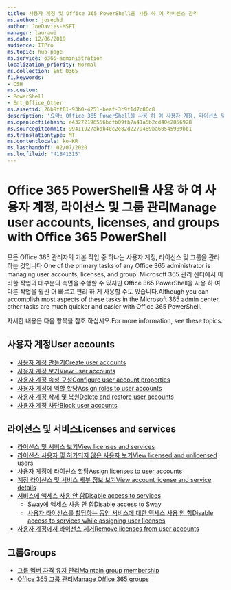 ```yaml
---
title: 사용자 계정 및 Office 365 PowerShell을 사용 하 여 라이센스 관리
ms.author: josephd
author: JoeDavies-MSFT
manager: laurawi
ms.date: 12/06/2019
audience: ITPro
ms.topic: hub-page
ms.service: o365-administration
localization_priority: Normal
ms.collection: Ent_O365
f1.keywords:
- CSH
ms.custom:
- PowerShell
- Ent_Office_Other
ms.assetid: 26b9ff81-93b0-4251-beaf-3c9f1d7c80c8
description: '요약: Office 365 PowerShell을 사용 하 여 사용자 계정, 라이선스 및 그룹을 관리 하는 방법에 대해 알아봅니다.'
ms.openlocfilehash: e43272196556bcfb09fb7a41a5b2cd40e2056928
ms.sourcegitcommit: 99411927abdb40c2e82d2279489ba60545989bb1
ms.translationtype: MT
ms.contentlocale: ko-KR
ms.lasthandoff: 02/07/2020
ms.locfileid: "41841315"
---
```

# <a name="manage-user-accounts-licenses-and-groups-with-office-365-powershell"></a><span data-ttu-id="cd04e-103">Office 365 PowerShell을 사용 하 여 사용자 계정, 라이선스 및 그룹 관리</span><span class="sxs-lookup"><span data-stu-id="cd04e-103">Manage user accounts, licenses, and groups with Office 365 PowerShell</span></span>

<span data-ttu-id="cd04e-104">모든 Office 365 관리자의 기본 작업 중 하나는 사용자 계정, 라이선스 및 그룹을 관리 하는 것입니다.</span><span class="sxs-lookup"><span data-stu-id="cd04e-104">One of the primary tasks of any Office 365 administrator is managing user accounts, licenses, and group.</span></span> <span data-ttu-id="cd04e-105">Microsoft 365 관리 센터에서 이러한 작업의 대부분의 측면을 수행할 수 있지만 Office 365 PowerShell을 사용 하 여 다른 작업을 훨씬 더 빠르고 편리 하 게 사용할 수도 있습니다.</span><span class="sxs-lookup"><span data-stu-id="cd04e-105">Although you can accomplish most aspects of these tasks in the Microsoft 365 admin center, other tasks are much quicker and easier with Office 365 PowerShell.</span></span> 

<span data-ttu-id="cd04e-106">자세한 내용은 다음 항목을 참조 하십시오.</span><span class="sxs-lookup"><span data-stu-id="cd04e-106">For more information, see these topics.</span></span>

## <a name="user-accounts"></a><span data-ttu-id="cd04e-107">사용자 계정</span><span class="sxs-lookup"><span data-stu-id="cd04e-107">User accounts</span></span>

- [<span data-ttu-id="cd04e-108">사용자 계정 만들기</span><span class="sxs-lookup"><span data-stu-id="cd04e-108">Create user accounts</span></span>](create-user-accounts-with-office-365-powershell.md)
- [<span data-ttu-id="cd04e-109">사용자 계정 보기</span><span class="sxs-lookup"><span data-stu-id="cd04e-109">View user accounts</span></span>](view-user-accounts-with-office-365-powershell.md)
- [<span data-ttu-id="cd04e-110">사용자 계정 속성 구성</span><span class="sxs-lookup"><span data-stu-id="cd04e-110">Configure user account properties</span></span>](configure-user-account-properties-with-office-365-powershell.md)
- [<span data-ttu-id="cd04e-111">사용자 계정에 역할 할당</span><span class="sxs-lookup"><span data-stu-id="cd04e-111">Assign roles to user accounts</span></span>](assign-roles-to-user-accounts-with-office-365-powershell.md)
- [<span data-ttu-id="cd04e-112">사용자 계정 삭제 및 복원</span><span class="sxs-lookup"><span data-stu-id="cd04e-112">Delete and restore user accounts</span></span>](delete-and-restore-user-accounts-with-office-365-powershell.md)
- [<span data-ttu-id="cd04e-113">사용자 계정 차단</span><span class="sxs-lookup"><span data-stu-id="cd04e-113">Block user accounts</span></span>](block-user-accounts-with-office-365-powershell.md)

## <a name="licenses-and-services"></a><span data-ttu-id="cd04e-114">라이선스 및 서비스</span><span class="sxs-lookup"><span data-stu-id="cd04e-114">Licenses and services</span></span>
- [<span data-ttu-id="cd04e-115">라이선스 및 서비스 보기</span><span class="sxs-lookup"><span data-stu-id="cd04e-115">View licenses and services</span></span>](view-licenses-and-services-with-office-365-powershell.md)
- [<span data-ttu-id="cd04e-116">라이선스 사용자 및 허가되지 않은 사용자 보기</span><span class="sxs-lookup"><span data-stu-id="cd04e-116">View licensed and unlicensed users</span></span>](view-licensed-and-unlicensed-users-with-office-365-powershell.md)
- [<span data-ttu-id="cd04e-117">사용자 계정에 라이선스 할당</span><span class="sxs-lookup"><span data-stu-id="cd04e-117">Assign licenses to user accounts</span></span>](assign-licenses-to-user-accounts-with-office-365-powershell.md)
- [<span data-ttu-id="cd04e-118">계정 라이선스 및 서비스 세부 정보 보기</span><span class="sxs-lookup"><span data-stu-id="cd04e-118">View account license and service details</span></span>](view-account-license-and-service-details-with-office-365-powershell.md)
- [<span data-ttu-id="cd04e-119">서비스에 액세스 사용 안 함</span><span class="sxs-lookup"><span data-stu-id="cd04e-119">Disable access to services</span></span>](disable-access-to-services-with-office-365-powershell.md)
  - [<span data-ttu-id="cd04e-120">Sway에 액세스 사용 안 함</span><span class="sxs-lookup"><span data-stu-id="cd04e-120">Disable access to Sway</span></span>](disable-access-to-sway-with-office-365-powershell.md)
  - [<span data-ttu-id="cd04e-121">사용자 라이선스를 할당하는 동안 서비스에 대한 액세스 사용 안 함</span><span class="sxs-lookup"><span data-stu-id="cd04e-121">Disable access to services while assigning user licenses</span></span>](disable-access-to-services-while-assigning-user-licenses.md)
- [<span data-ttu-id="cd04e-122">사용자 계정에서 라이선스 제거</span><span class="sxs-lookup"><span data-stu-id="cd04e-122">Remove licenses from user accounts</span></span>](remove-licenses-from-user-accounts-with-office-365-powershell.md)

## <a name="groups"></a><span data-ttu-id="cd04e-123">그룹</span><span class="sxs-lookup"><span data-stu-id="cd04e-123">Groups</span></span>
- [<span data-ttu-id="cd04e-124">그룹 멤버 자격 유지 관리</span><span class="sxs-lookup"><span data-stu-id="cd04e-124">Maintain group membership</span></span>](maintain-group-membership-with-office-365-powershell.md)
- [<span data-ttu-id="cd04e-125">Office 365 그룹 관리</span><span class="sxs-lookup"><span data-stu-id="cd04e-125">Manage Office 365 groups</span></span>](manage-office-365-groups-with-powershell.md)

